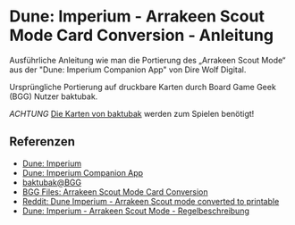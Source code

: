 # Dune: Imperium - Arrakeen Scout Mode Card Conversion - Anleitung

Ausführliche Anleitung wie man die Portierung des „Arrakeen Scout Mode“ aus der "Dune: Imperium Companion App" von Dire Wolf Digital. 

Ursprüngliche Portierung auf druckbare Karten durch Board Game Geek (BGG) Nutzer baktubak.

*ACHTUNG* [Die Karten von baktubak](https://boardgamegeek.com/filepage/230587/arrakeen-scout-mode-card-conversion) werden zum Spielen benötigt!

## Referenzen
- [Dune: Imperium](https://www.asmodee.de/produkte/dune-imperium)
- [Dune: Imperium Companion App](https://play.google.com/store/apps/details?id=com.direwolfdigital.dica)
- [baktubak@BGG](https://boardgamegeek.com/user/baktubak)
- [BGG Files: Arrakeen Scout Mode Card Conversion](https://boardgamegeek.com/filepage/230587/arrakeen-scout-mode-card-conversion)
- [Reddit: Dune Imperium - Arrakeen Scout mode converted to printable](https://www.reddit.com/r/boardgames/comments/qk9pmb/dune_imperium_arrakeen_scout_mode_converted_to/)
- [Dune: Imperium - Arrakeen Scout Mode - Regelbeschreibung](https://github.com/winterMate/dune-imperium)
